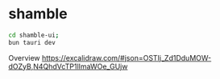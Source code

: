 # shamble
```bash
cd shamble-ui;
bun tauri dev
```
Overview
https://excalidraw.com/#json=OSTIj_Zd1DduMOW-dOZyB,N4QhdVcTP1lImaWOe_GUjw
